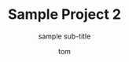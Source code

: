 ---
  audience: "primary"
  author: "tom"
  description: "sample description"
  difficulty: "beginner"
  date_posted: 1564534164325
  email: "tommygun320@yahoo.com"
  filename: "1564534132831-sample_text8.docx"
  group: ""
  layout: "project"
  subtitle: "sample sub-title "
  tags: 
    - "Environmental"
  thumbnail: "1564534105558-mapgive_cake.jpg"
  title: "Sample Project 2"
  type: "field"
  url: "1564534164325-78101"

---